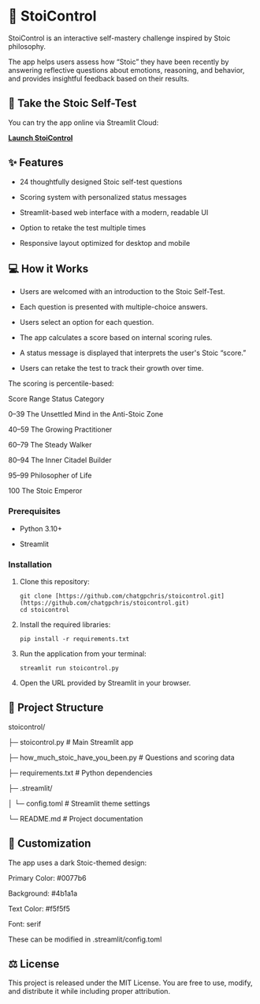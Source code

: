 # 🦅 StoiControl

StoiControl is an interactive self-mastery challenge inspired by Stoic philosophy. 

The app helps users assess how “Stoic” they have been recently by answering reflective questions about emotions, reasoning, and behavior, and provides insightful feedback based on their results.

## 🚀 Take the Stoic Self-Test

You can try the app online via Streamlit Cloud:  

[**Launch StoiControl**](to_be_updated)

## ✨ Features

- 24 thoughtfully designed Stoic self-test questions

- Scoring system with personalized status messages

- Streamlit-based web interface with a modern, readable UI

- Option to retake the test multiple times

- Responsive layout optimized for desktop and mobile


## 💻 How it Works

- Users are welcomed with an introduction to the Stoic Self-Test.

- Each question is presented with multiple-choice answers.

- Users select an option for each question.

- The app calculates a score based on internal scoring rules.

- A status message is displayed that interprets the user's Stoic “score.”

- Users can retake the test to track their growth over time.

The scoring is percentile-based:

Score Range	      Status Category

0–39	            The Unsettled Mind in the Anti-Stoic Zone

40–59	            The Growing Practitioner

60–79	            The Steady Walker

80–94	            The Inner Citadel Builder

95–99	            Philosopher of Life

100	                The Stoic Emperor

### Prerequisites

* Python 3.10+

* Streamlit

### Installation

1.  Clone this repository:

    ```
    git clone [https://github.com/chatgpchris/stoicontrol.git](https://github.com/chatgpchris/stoicontrol.git)
    cd stoicontrol
    ```

2.  Install the required libraries:

    ```
    pip install -r requirements.txt
    ```

3.  Run the application from your terminal:

    ```
    streamlit run stoicontrol.py
    ```
    
4.  Open the URL provided by Streamlit in your browser.


## 📁 Project Structure

stoicontrol/

├─ stoicontrol.py                 # Main Streamlit app

├─ how_much_stoic_have_you_been.py  # Questions and scoring data

├─ requirements.txt               # Python dependencies

├─ .streamlit/

│   └─ config.toml                # Streamlit theme settings

└─ README.md                      # Project documentation


## 🎨 Customization

The app uses a dark Stoic-themed design:

Primary Color: #0077b6

Background: #4b1a1a

Text Color: #f5f5f5

Font: serif

These can be modified in .streamlit/config.toml


## ⚖️ License

This project is released under the MIT License. You are free to use, modify, and distribute it while including proper attribution.
